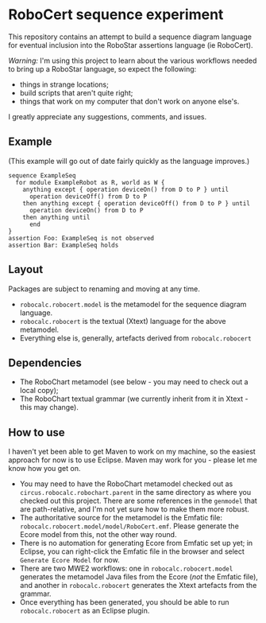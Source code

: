 # RoboCert sequence experiment

This repository contains an attempt to build a sequence diagram language
for eventual inclusion into the RoboStar assertions language (ie RoboCert).

_Warning:_ I'm using this project to learn about the various workflows needed
to bring up a RoboStar language, so expect the following:

- things in strange locations;
- build scripts that aren't quite right;
- things that work on my computer that don't work on anyone else's.

I greatly appreciate any suggestions, comments, and issues.

## Example

(This example will go out of date fairly quickly as the language improves.)

```
sequence ExampleSeq
  for module ExampleRobot as R, world as W {	
    anything except { operation deviceOn() from D to P } until
      operation deviceOff() from D to P
    then anything except { operation deviceOff() from D to P } until
      operation deviceOn() from D to P
    then anything until
      end
}
assertion Foo: ExampleSeq is not observed
assertion Bar: ExampleSeq holds
```

## Layout

Packages are subject to renaming and moving at any time.

- `robocalc.robocert.model` is the metamodel for the sequence diagram language.
- `robocalc.robocert` is the textual (Xtext) language for the above metamodel.
- Everything else is, generally, artefacts derived from `robocalc.robocert`

## Dependencies

- The RoboChart metamodel (see below - you may need to check out a local copy);
- The RoboChart textual grammar (we currently inherit from it in Xtext - this
  may change).

## How to use

I haven't yet been able to get Maven to work on my machine, so the easiest
approach for now is to use Eclipse.  Maven may work for you - please let me
know how you get on.

- You may need to have the RoboChart metamodel checked out as
  `circus.robocalc.robochart.parent` in the same directory as where you
  checked out this project.  There are some references in the `genmodel` that
  are path-relative, and I'm not yet sure how to make them more robust.
- The authoritative source for the metamodel is the Emfatic file:
  `robocalc.robocert.model/model/RoboCert.emf`.  Please generate the Ecore
  model from this, not the other way round.
- There is no automation for generating Ecore from Emfatic set up yet; in
  Eclipse, you can right-click the Emfatic file in the browser and select
  `Generate Ecore Model` for now.
- There are two MWE2 workflows: one in `robocalc.robocert.model` generates the
  metamodel Java files from the Ecore (_not_ the Emfatic file), and another
  in `robocalc.robocert` generates the Xtext artefacts from the grammar.
- Once everything has been generated, you should be able to run
  `robocalc.robocert` as an Eclipse plugin.
